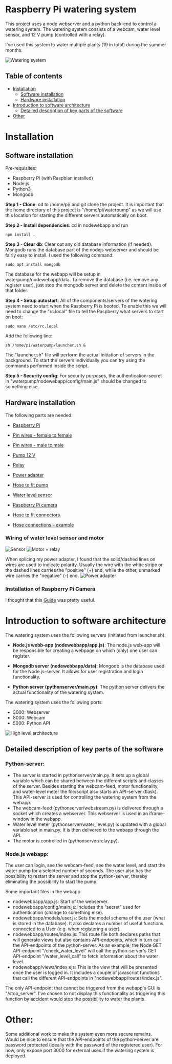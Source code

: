 # Raspberry Pi watering system

This project uses a node webserver and a python back-end to control a watering system. The watering system consists of a webcam, water level sensor, and 12 V pump (controlled with a relay).

I’ve used this system to water multiple plants (19 in total) during the summer months.

![Watering system](/media/pumpsystem.PNG)

## Table of contents
* [Installation](#Installation)
  - [Software installation](#Software-installation)
  - [Hardware installation](#Hardware-installation)
* [Introduction to software architecture](#introduction-to-software-architecture)
  - [Detailed description of key parts of the software](#Detailed-description-of-key-parts-of-the-software)
* [Other](#Other)


# Installation


## Software installation

Pre-requisites:
*	Raspberry Pi (with Raspbian installed)
*	Node.js 
*	Python3 
*	Mongodb

**Step 1 - Clone**: cd to /home/pi/ and git clone the project. It is important that the home directory of this project is "/home/pi/waterpump" as we will use this location for starting the different servers automatically on boot.

**Step 2 - Install dependencies**: cd in nodewebapp and run 
```
npm install .
```

**Step 3 - Clear db**: Clear out any old database information (if needed). Mongodb runs the database part of the nodejs webserver and should be fairly easy to install. I used the following command:
```
sudo apt install mongodb
```
The database for the webapp will be setup in waterpump/nodewebapp/data. To remove the database (i.e. remove any register user), just stop the mongodb server and delete the content inside of that folder.

**Step 4 - Setup autostart**: All of the components/servers of the watering system need to start when the Raspberry Pi is booted. To enable this we will need to change the "rc.local" file to tell the Raspberry what servers to start on boot:
```
sudo nano /etc/rc.local
```
Add the following line:
```
sh /home/pi/waterpump/launcher.sh &
```
The "launcher.sh" file will perform the actual initiation of servers in the background. To start the servers individually you can try using the commands performed inside the script.

**Step 5 - Security config**: For security purposes, the authentication-secret in "waterpump/nodewebapp/config/main.js" should be changed to something else.


## Hardware installation

The following parts are needed:
* [Raspberry Pi](https://www.kjell.com/se/produkter/dator/raspberry-pi/raspberry-pi-4-model-b-enkortsdator-2-gb-ram-p88180)

* [Pin wires - female to female](https://cdon.se/hem-tradgard/dupont-10-cm-kabel-hona-hona-for-t-ex-kopplingsplatta-arduino-p36235360?gclid=Cj0KCQjw2PP1BRCiARIsAEqv-pRGPYSliWqKih87pdQxgjBltUapsjvtk_-qEq6ANRwFi1F6YjiAT3kaAgrKEALw_wcB&gclsrc=aw.ds)

* [Pin wires - male to male](https://www.kjell.com/se/produkter/el-verktyg/arduino/tillbehor/delbar-kopplingskabel-40-pol-15-cm-hane-hona-p87076?gclid=Cj0KCQjw2PP1BRCiARIsAEqv-pR295gkMshaOOeSRsJyPcc90cM93qskixhjnBih_f7xH-DxT0LYcZQaAnKKEALw_wcB&gclsrc=aw.ds)

* [Pump 12 V](https://www.kjell.com/se/produkter/el-verktyg/arduino/tillbehor/vatskepump-240-lh-p87079)

* [Relay](https://www.kjell.com/se/produkter/el-verktyg/arduino/moduler/relamodul-for-arduino-1x-p87032)

* [Power adapter](https://www.kjell.com/se/produkter/el-verktyg/stromforsorjning/natadaptrar/acdc-natadaptrar/fast-utspanning/switchad-natadapter-12-v-dc-12-w-p44382)

* [Hose to fit pump](https://www.kjell.com/se/produkter/el-verktyg/arduino/tillbehor/vatskeslang-med-klammor-2-meter-p87083)

* [Water level sensor](https://www.kjell.com/se/produkter/el-verktyg/arduino/tillbehor/vattensensor-och-jordfuktsmatare-for-arduino-p87066)

* [Raspberry Pi camera](https://www.kjell.com/se/produkter/dator/raspberry-pi/raspberry-pi-kameramodul-v2-p88053)

* [Hose to fit connectors]( https://badspecialisten.se/p/badkar/reservdelar-badkar/slangar-badkar/luftslang-6mm/?utm_source=Google%20Shopping&utm_campaign=Productfeed&utm_medium=cpc&utm_term=2750&gclid=Cj0KCQjw2PP1BRCiARIsAEqv-pR7YyPtSewpr_M8ciQi8Zkedy1050CzwmmaGz8UODgGVreVsg_VPwcaAvTuEALw_wcB)

* [Hose connections – example](https://www.hydrogarden.se/odlingssystemkrukor/bevattning-pumpar/tropf-blumat-bevattningssystem/blumat-t-koppling-838mm.html)

### Wiring of water level sensor and motor

![Sensor](/media/water_sensor.png)
![Motor + relay](/media/relay_fritzing.png)

When splicing my power adapter, I found that the solid/dashed lines on wires are used to indicate polarity. Usually the wire with the white stripe or the dashed lines carries the "positive" (+) end, while the other, unmarked wire carries the "negative" (-) end.
![Power adapter](/media/power_adapter.png)

### Installation of Raspberry Pi Camera

I thought that this [Guide]( https://thepihut.com/blogs/raspberry-pi-tutorials/16021420-how-to-install-use-the-raspberry-pi-camera) was pretty useful. 


# Introduction to software architecture

The watering system uses the following servers (initiated from launcher.sh):

* **Node.js webb-app (nodewebbapp/app.js)**: The node.js web-app will be responsible for creating a webpage on which (only) one user can register. 
   
* **Mongodb server (nodewebbapp/data)**: Mongodb is the database used for the Node.js-server. It allows for user registration and login functionality.

* **Python server (pythonserver/main.py)**: The python server delivers the actual functionality of the watering system.

The watering system uses the following ports:
* 3000: Webserver
* 8000: Webcam
* 5000: Python API

![High level architecture](/media/high_level_architecture.png)


## Detailed description of key parts of the software

### Python-server:
 * The server is started in pythonserver/main.py. It sets up a global variable which can be shared between the different scripts and classes of the server. Besides starting the webcam-feed, motor functionality, and water-level meter the file/script also starts an API-server (flask). This API-server is used for controlling the watering system from the webapp.
* The webcam-feed (pythonserver/webstream.py) is delivered through a socket which creates a webserver. This webserver is used in an iframe-window in the webapp.
 * Water level meter (pythonserver/water_level.py) is updated with a global variable set in main.py. It is then delivered to the webapp through the API.
 * The motor is controlled in (pythonserver/relay.py).

### Node.js webapp:
The user can login, see the webcam-feed, see the water level, and start the water pump for a selected number of seconds. The user also has the possibility to restart the server and stop the python-server, thereby eliminating the possibility to start the pump.

Some important files in the webapp:
* nodewebbapp/app.js: Start of the webserver.
* nodewebbapp/config/main.js: Includes the “secret” used for authentication (change to something else).
* nodewebbapp/models/user.js: Sets the model schema of the user (what is stored in the database). It also declares a number of useful functions connected to a User (e.g. when registering a user).
* nodewebbapp/routes/index.js: This route file both declares paths that will generate views but also contains API-endpoints, which in turn call the API-endpoints of the python-server. As an example, the Node GET API-endpoint "/check_water_level" will call the python-server's GET API-endpoint "/water_level_call" to fetch information about the water level.
* nodewebapp/views/index.ejs: This is the view that will be presented once the user is logged in. It includes a couple of javascript functions that call the different API-endpoints in "nodewebbapp/routes/index.js".

The only API-endpoint that cannot be triggered from the webapp's GUI is "/stop_server". I've chosen to not display this functionality as triggering this function by accident would stop the possibility to water the plants.


# Other:

Some additional work to make the system even more secure remains. Would be nice to ensure that the API-endpoints of the python-server are password protected (ideally with the password of the registered user). For now, only expose port 3000 for external uses if the watering system is deployed.
